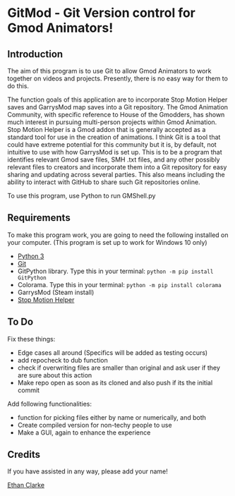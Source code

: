# GitMod - Git Version control for Gmod Animators!

## Introduction
The aim of this program is to use Git to allow Gmod Animators to work together on videos and projects. Presently, there is no easy way for them to do this.

The function goals of this application are to incorporate Stop Motion Helper saves and GarrysMod map saves into a Git repository. The Gmod Animation Community, with specific reference to House of the Gmodders, has shown much interest in pursuing multi-person projects within Gmod Animation. Stop Motion Helper is a Gmod addon that is generally accepted as a standard tool for use in the creation of animations. I think Git is a tool that could have extreme potential for this community but it is, by default, not intuitive to use with how GarrysMod is set up. This is to be a program that identifies relevant Gmod save files, SMH .txt files, and any other possibly relevant files to creators and incorporate them into a Git repository for easy sharing and updating across several parties. This also means including the ability to interact with GitHub to share such Git repositories online.

To use this program, use Python to run GMShell.py

## Requirements
To make this program work, you are going to need the following installed on your computer. (This program is set up to work for Windows 10 only)
- [Python 3](https://www.python.org/downloads/)
- [Git](https://git-scm.com/downloads)
- GitPython library. Type this in your terminal:
`` python -m pip install GitPython ``
- Colorama. Type this in your terminal:
`` python -m pip install colorama ``
- GarrysMod (Steam install)
- [Stop Motion Helper](https://steamcommunity.com/sharedfiles/filedetails/?id=111895870)

## To Do
Fix these things:
- Edge cases all around (Specifics will be added as testing occurs)
- add repocheck to dub function
- check if overwriting files are smaller than original and ask user if they are sure about this action
- Make repo open as soon as its cloned and also push if its the initial commit

Add following functionalities:
- function for picking files either by name or numerically, and both 
- Create compiled version for non-techy people to use
- Make a GUI, again to enhance the experience

## Credits
If you have assisted in any way, please add your name!

[Ethan Clarke](https://github.com/AwsumN00b)
